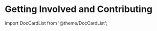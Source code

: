 # Getting Involved and Contributing

import DocCardList from '@theme/DocCardList';

<DocCardList />
